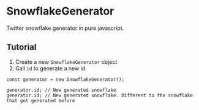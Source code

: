 # SnowflakeGenerator
Twitter snowflake generator in pure javascript.

## Tutorial

1. Create a new `SnowflakeGenerator` object
2. Call `id` to generate a new id

```
const generator = new SnowflakeGenerator();

generator.id; // New generated snowflake
generator.id; // New generated snowflake. Different to the snowflake that got generated before
```
